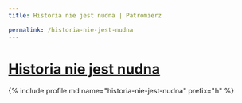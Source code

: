 ```yaml
---
title: Historia nie jest nudna | Patromierz

permalink: /historia-nie-jest-nudna
---
```


# [Historia nie jest nudna](https://patronite.pl/historia-nie-jest-nudna)

{% include profile.md name="historia-nie-jest-nudna" prefix="h" %}
